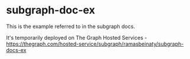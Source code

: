 # subgraph-doc-ex
This is the example referred to in the subgraph docs.

It's temporarily deployed on The Graph Hosted Services - https://thegraph.com/hosted-service/subgraph/ramasbeinaty/subgraph-docs-ex

